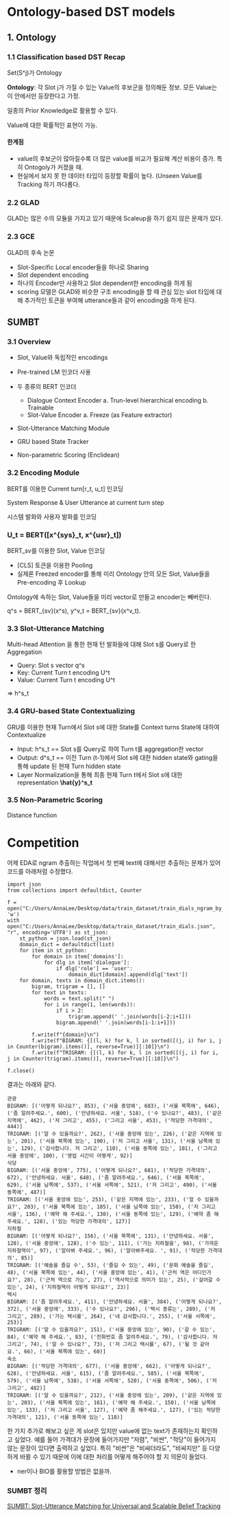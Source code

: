 # Ontology-based DST models
## 1. Ontology
### 1.1 Classification based DST Recap
Set(S^j)가 Ontology

**Ontology**: 각 Slot j가 가질 수 있는 Value의 후보군을 정의해둔 정보.
모든 Value는 이 안에서만 등장한다고 가정.

일종의 Prior Knowledge로 활용할 수 있다.

Value에 대한 확률적인 표현이 가능.

#### 한계점
- value의 후보군이 많아질수록 더 많은 value를 비교가 필요해 계산 비용이 증가. 특히 Ontogoly가 커졌을 때.
- 현실에서 보지 못 한 데이터 타입이 등장할 확률이 높다. (Unseen Value를 Tracking 하기 까다롭다.

### 2.2 GLAD
GLAD는 많은 수의 모듈을 가지고 있기 때문에 Scaleup을 하기 쉽지 않은 문제가 있다.

### 2.3 GCE
GLAD의 후속 논문
- Slot-Specific Local encoder들을 하나로 Sharing
- Slot dependent encoding
- 하나의 Encoder만 사용하고 Slot dependent한 encoding을 하게 됨
- scoring 모델은 GLAD와 비슷한 구조
encoding을 할 때 관심 있는 slot 타입에 대해 추가적인 토큰을 부여해 utterance들과 같이 encoding을 하게 된다.

## SUMBT
### 3.1 Overview
- Slot, Value와 독립적인 encodings
- Pre-trained LM 인코더 사용

- 두 종류의 BERT 인코더
    - Dialogue Context Encoder
        a. Trun-level hierarchical encoding
        b. Trainable
    - Slot-Value Encoder
        a. Freeze (as Feature extractor)

- Slot-Utterance Matching Module
- GRU based State Tracker
- Non-parametric Scoring (Enclidean)

### 3.2 Encoding Module
BERT를 이용한 Current turn[r_t, u_t] 인코딩

System Response & User Utterance at current turn step

시스템 발화와 사용자 발화를 인코딩
### U_t = BERT([x^{sys}_t, x^{usr}_t])

BERT_sv를 이용한 Slot, Value 인코딩
- [CLS] 토큰을 이용한 Pooling
- 실제론 Freezed encoder를 통해 미리 Ontology 안의 모든 Slot, Value들을 Pre-encoding 후 Lookup

Ontology에 속하는 Slot, Value들을 미리 vector로 만들고 encoder는 빼버린다.

q^s = BERT_{sv}(x^s),
y^v_t = BERT_{sv}(x^v_t).

### 3.3 Slot-Utterance Matching
Multi-head Attention 을 통한 현재 턴 발화들에 대해 Slot s를 Query로 한 Aggregation
- Query: Slot s vector q^s
- Key: Current Turn t encoding U^t
- Value: Current Turn t encoding U^t

=> h^s_t

### 3.4 GRU-based State Contextualizing
GRU를 이용한 현재 Turn에서 Slot s에 대한 State를 Context turns State에 대하여 Contextualize
- Input: h^s_t == Slot s를 Query로 하여 Turn t를 aggregation한 vector
- Output: d^s_t == 이전 Turn (t-1)에서 Slot s에 대한 hidden state와 gating을 통해 update 된 현재 Turn hidden state
- Layer Normalization을 통해 최종 현재 Turn t에서 Slot s에 대한 representation
**\hat{y}^s_t**

### 3.5 Non-Parametric Scoring
Distance function

# Competition
어제 EDA로 ngram 추출하는 작업에서 첫 번째 text에 대해서만 추출하는 문제가 있어 코드를 아래처럼 수정했다.
```
import json
from collections import defaultdict, Counter

f = open("C:/Users/AnnaLee/Desktop/data/train_dataset/train_dials_ngram_by_freq.txt", 'w')
with open("C:/Users/AnnaLee/Desktop/data/train_dataset/train_dials.json", "r", encoding='UTF8') as st_json:
    st_python = json.load(st_json)
    domain_dict = defaultdict(list)
    for item in st_python:
        for domain in item['domains']:
            for dlg in item['dialogue']:
                if dlg['role'] == 'user':
                    domain_dict[domain].append(dlg['text'])
    for domain, texts in domain_dict.items():
        bigram, trigram = [], []
        for text in texts:
            words = text.split(" ")
            for i in range(1, len(words)):
                if i > 2:
                    trigram.append(' '.join(words[i-2:i+1]))
                bigram.append(' '.join(words[i-1:i+1]))

        f.write(f"{domain}\n")
        f.write(f"BIGRAM: {[(l, k) for k, l in sorted([(j, i) for i, j in Counter(bigram).items()], reverse=True)][:10]}\n")
        f.write(f"TRIGRAM: {[(l, k) for k, l in sorted([(j, i) for i, j in Counter(trigram).items()], reverse=True)][:10]}\n")

f.close()
```
결과는 아래와 같다.
```
관광
BIGRAM: [('어떻게 되나요?', 853), ('서울 중앙에', 683), ('서울 북쪽에', 646), ('좀 알려주세요.', 600), ('안녕하세요. 서울', 518), ('수 있나요?', 483), ('같은 지역에', 462), ('저 그리고', 455), ('그리고 서울', 453), ('적당한 가격대의', 444)]
TRIGRAM: [('알 수 있을까요?', 262), ('서울 중앙에 있는', 226), ('같은 지역에 있는', 201), ('서울 북쪽에 있는', 190), ('저 그리고 서울', 131), ('서울 남쪽에 있는', 129), ('감사합니다. 저 그리고', 110), ('서울 동쪽에 있는', 101), ('그리고 서울 중앙에', 100), ('영업 시간이 어떻게', 92)]
식당
BIGRAM: [('서울 중앙에', 775), ('어떻게 되나요?', 681), ('적당한 가격대의', 672), ('안녕하세요. 서울', 648), ('좀 알려주세요.', 646), ('서울 북쪽에', 629), ('서울 남쪽에', 537), ('서울 서쪽에', 521), ('저 그리고', 490), ('서울 동쪽에', 487)]
TRIGRAM: [('서울 중앙에 있는', 253), ('같은 지역에 있는', 233), ('알 수 있을까요?', 203), ('서울 북쪽에 있는', 185), ('서울 남쪽에 있는', 150), ('저 그리고 서울', 136), ('예약 해 주세요.', 130), ('서울 동쪽에 있는', 129), ('예약 좀 해주세요.', 128), ('있는 적당한 가격대의', 127)]
지하철
BIGRAM: [('어떻게 되나요?', 156), ('서울 북쪽에', 131), ('안녕하세요. 서울', 128), ('서울 중앙에', 128), ('수 있는', 111), ('가는 지하철을', 98), ('가까운 지하철역이', 97), ('알아봐 주세요.', 96), ('알아봐주세요. ', 91), ('적당한 가격대의', 85)]
TRIGRAM: [('예술을 즐길 수', 53), ('즐길 수 있는', 49), ('문화 예술을 즐길', 48), ('서울 북쪽에 있는', 44), ('서울 중앙에 있는', 41), ('근처 역은 어디인가요?', 28), ('근처 역으로 가는', 27), ('역사적으로 의미가 있는', 25), ('걸어갈 수 있는', 24), ('지하철역이 어떻게 되나요?', 23)]
택시
BIGRAM: [('좀 알려주세요.', 411), ('안녕하세요. 서울', 384), ('어떻게 되나요?', 372), ('서울 중앙에', 333), ('수 있나요?', 296), ('택시 종류는', 289), ('저 그리고', 289), ('가는 택시를', 264), ('네 감사합니다.', 255), ('서울 서쪽에', 253)]
TRIGRAM: [('알 수 있을까요?', 151), ('서울 중앙에 있는', 90), ('갈 수 있는', 84), ('예약 해 주세요.', 83), ('전화번호 좀 알려주세요.', 79), ('감사합니다. 저 그리고', 74), ('알 수 있나요?', 73), ('저 그리고 택시를', 67), ('될 것 같아요.', 66), ('서울 북쪽에 있는', 60)]
숙소
BIGRAM: [('적당한 가격대의', 677), ('서울 중앙에', 662), ('어떻게 되나요?', 628), ('안녕하세요. 서울', 615), ('좀 알려주세요.', 585), ('서울 북쪽에', 579), ('서울 남쪽에', 538), ('서울 서쪽에', 520), ('서울 동쪽에', 506), ('저 그리고', 482)]
TRIGRAM: [('알 수 있을까요?', 212), ('서울 중앙에 있는', 209), ('같은 지역에 있는', 203), ('서울 북쪽에 있는', 161), ('예약 해 주세요.', 150), ('서울 남쪽에 있는', 133), ('저 그리고 서울', 127), ('예약 좀 해주세요.', 127), ('있는 적당한 가격대의', 121), ('서울 동쪽에 있는', 118)]
```
한 가지 추가로 해보고 싶은 게 slot은 있지만 value에 없는 text가 존재하는지 확인하고 싶었다. 예를 들어 가격대가 문장에 들어가지만 "저렴", "비싼", "적당"이 들어가지 않는 문장이 있다면 출력하고 싶었다. 특히 "비싼"은 "비싸더라도", "비싸지만" 등 다양하게 바뀔 수 있기 때문에 이에 대한 처리를 어떻게 해주어야 할 지 의문이 들었다.

+ ner이나 BIO를 활용할 방법은 없을까.

### SUMBT 정리
[SUMBT: Slot-Utterance Matching for Universal and Scalable Belief Tracking](https://arxiv.org/pdf/1907.07421.pdf)
